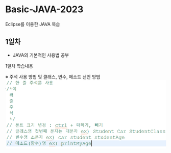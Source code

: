 # Basic-JAVA-2023
Eclipse를 이용한 JAVA 복습

## 1일차
- JAVA의 기본적인 사용법 공부

1일차 학습내용

※ 주석 사용 방법 및 클래스, 변수, 메소드 선언 방법
<img src="https://raw.githubusercontent.com/JANGMEN/Basic-JAVA-2023/main/image/Day01_1.png" width="600">
